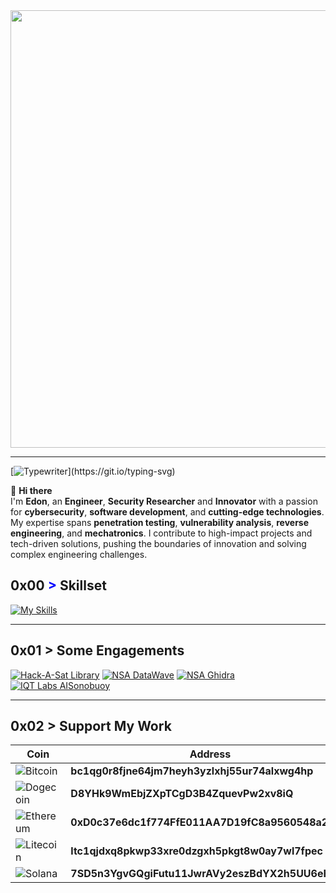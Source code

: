 <div style="text-align: center;">
 <img src="https://www.underconsideration.com/brandnew/archives/us_dept_of_defense_logo_before_after.png" width="700" />
</div>

---
[![Typewriter](https://readme-typing-svg.herokuapp.com?font=Orbitron&size=30&duration=4000&color=4440FF&pause=500&center=true&random=false&width=1200&lines=$+Engineer+|+Contractor+for+the+Gov;)](https://git.io/typing-svg)

👋 **Hi there**  
I'm **Edon**, an **Engineer**, **Security Researcher** and **Innovator** with a passion for **cybersecurity**, **software development**, and **cutting-edge technologies**. My expertise spans **penetration testing**, **vulnerability analysis**, **reverse engineering**, and **mechatronics**. I contribute to high-impact projects and tech-driven solutions, pushing the boundaries of innovation and solving complex engineering challenges.


## 0x00 <span style="color: blue !important;">&gt;</span> Skillset
[![My Skills](https://skillicons.dev/icons?i=c,cpp,python,java,go,bash,js,rust,swift,arch,ts,linux,git,kali,ubuntu,docker,gcp,azure,aws,raspberrypi,arduino,mongodb,firebase,&perline=12)](https://skillicons.dev)

---
## 0x01 > Some Engagements

[![Hack-A-Sat Library](https://github-readme-stats.vercel.app/api/pin/?username=deptofdefense&repo=hack-a-sat-library&border_color=289BF9&bg_color=0D1117&title_color=C9D1D9&text_color=8B949E&icon_color=289BF9)](https://github.com/deptofdefense/hack-a-sat-library)
[![NSA DataWave](https://github-readme-stats.vercel.app/api/pin/?username=NationalSecurityAgency&repo=datawave&border_color=289BF9&bg_color=0D1117&title_color=C9D1D9&text_color=8B949E&icon_color=289BF9)](https://github.com/NationalSecurityAgency/datawave)
[![NSA Ghidra](https://github-readme-stats.vercel.app/api/pin/?username=NationalSecurityAgency&repo=ghidra&border_color=289BF9&bg_color=0D1117&title_color=C9D1D9&text_color=8B949E&icon_color=289BF9)](https://github.com/NationalSecurityAgency/ghidra)
[![IQT Labs AISonobuoy](https://github-readme-stats.vercel.app/api/pin/?username=IQTLabs&repo=AISonobuoy&border_color=289BF9&bg_color=0D1117&title_color=C9D1D9&text_color=8B949E&icon_color=289BF9)](https://github.com/IQTLabs/AISonobuoy)

---
## 0x02 > Support My Work  

| Coin       | Address |
|------------|----------------------------------------------------------------|
| ![Bitcoin](https://img.shields.io/badge/Bitcoin-F7931A?style=for-the-badge&logo=bitcoin&logoColor=white) | **bc1qg0r8fjne64jm7heyh3yzlxhj55ur74alxwg4hp** |
| ![Dogecoin](https://img.shields.io/badge/Dogecoin-C2A633?style=for-the-badge&logo=dogecoin&logoColor=white) | **D8YHk9WmEbjZXpTCgD3B4ZquevPw2xv8iQ** |
| ![Ethereum](https://img.shields.io/badge/Ethereum-3C3C3D?style=for-the-badge&logo=ethereum&logoColor=white) | **0xD0c37e6dc1f774FfE011AA7D19fC8a9560548a28** |
| ![Litecoin](https://img.shields.io/badge/Litecoin-345D9D?style=for-the-badge&logo=litecoin&logoColor=white) | **ltc1qjdxq8pkwp33xre0dzgxh5pkgt8w0ay7wl7fpec** |
| ![Solana](https://img.shields.io/badge/Solana-9945FF?style=for-the-badge&logo=solana&logoColor=white) | **7SD5n3YgvGQgiFutu11JwrAVy2eszBdYX2h5UU6eHVQr** |
